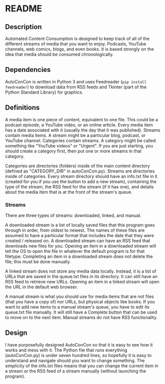 # README
## Description
Automated Content Consumption is designed to keep track of all of the different streams of media that you want to enjoy. Podcasts, YouTube channels, web comics, blogs, and even books. It is based strongly on the idea that media should be consumed chronologically.

## Dependencies
AutoConCon is written in Python 3 and uses Feedreader (`pip install feedreader`) to download data from RSS feeds and Tkinter (part of the Python Standard Library) for graphics.

## Definitions
A media item is one piece of content, equivalent to one file. This could be a podcast episode, a YouTube video, or an online article. Every media item has a date associated with it (usually the day that it was published). Streams contain media items. A stream might be a particular blog, podcast, or YouTube channel. Categories contain streams. A category might be called something like "YouTube videos" or "Urgent". If you are just starting, you should create a category first, then put one or more streams in that category.

Categories are directories (folders) inside of the main content directory (defined as "CATEGORY\_DIR" in autoConCon.py). Streams are directories inside of categories. Every stream directory should have an info.txt file in it (created for you if you use the button to add a new stream), containing the type of the stream, the RSS feed for the stream (if it has one), and details about the media item that is at the front of the stream's queue.

### Streams
There are three types of streams: downloaded, linked, and manual.

A downloaded stream is a list of locally saved files that this program goes through in order, from oldest to newest. The names of these files are assumed to have a particular format that includes the date that they were created / released on. A downloaded stream can have an RSS feed that downloads new files for you. Opening an item in a downloaded stream will tell the OS to open the file in whatever the default program is for that filetype. Completing an item in a downloaded stream does not delete the file; this must be done manually.

A linked stream does not store any media data locally. Instead, it is a list of URLs that are saved in the queue.txt files in its directory. It can still have an RSS feed to retrieve new URLs. Opening an item in a linked stream will open the URL in the default web browser.

A manual stream is what you should use for media items that are not files (that you have a copy of) nor URLs, but physical objects like books. If you want to add new items to a manual stream's queue, you have to edit its queue.txt file manually. It will still have a Complete button that can be used to move on to the next item. Manual streams do not have RSS functionality.

## Design
I have purposefully designed AutoConCon so that it is easy to see how it works and mess with it. The Python file that runs everything (autoConCon.py) is under seven hundred lines, so hopefully it is easy to understand and navigate should you want to change something. The simplicity of the info.txt files means that you can change the current item in a stream or the RSS feed of a stream manually (without launching the program).
